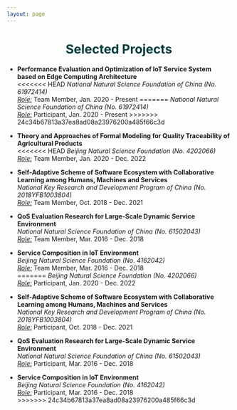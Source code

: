 ```yaml
---
layout: page
---
```


<h1 style="text-align: center;color: #003c3c;">Selected Projects</h1>

<ul>

<li><p>
<b>Performance Evaluation and Optimization of IoT Service System based on Edge Computing Architecture</b><br>
<<<<<<< HEAD
<i>National Natural Science Foundation of China (No. 61972414)</i><br><u><i>Role:</i></u> Team Member, Jan. 2020 - Present
=======
<i>National Natural Science Foundation of China (No. 61972414)</i><br><u><i>Role:</i></u> Participant, Jan. 2020 - Present
>>>>>>> 24c34b67813a37ea8ad08a23976200a485f66c3d
</p></li>

<li><p>
<b>Theory and Approaches of Formal Modeling for Quality Traceability of Agricultural Products</b><br>
<<<<<<< HEAD
<i>Beijing Natural Science Foundation (No. 4202066)</i><br><u><i>Role:</i></u> Team Member, Jan. 2020 - Dec. 2022
</p></li>

<li><p>
<b>Self-Adaptive Scheme of Software Ecosystem with Collaborative Learning among Humans, Machines and Services</b><br><i>National Key Research and Development Program of China (No. 2018YFB1003804)</i><br><u><i>Role:</i></u> Team Member, Oct. 2018 - Dec. 2021<br>
</p></li>

<li><p>
<b>QoS Evaluation Research for Large-Scale Dynamic Service Environment</b><br><i>National Natural Science Foundation of China (No. 61502043)</i><br><u><i>Role:</i></u> Team Member, Mar. 2016 - Dec. 2018<br>
</p></li>

<li><p>
<b>Service Composition in IoT Environment</b><br><i>Beijing Natural Science Foundation (No. 4162042)</i><br><u><i>Role:</i></u> Team Member, Mar. 2016 - Dec. 2018<br>
=======
<i>Beijing Natural Science Foundation (No. 4202066)</i><br><u><i>Role:</i></u> Participant, Jan. 2020 - Dec. 2022
</p></li>

<li><p>
<b>Self-Adaptive Scheme of Software Ecosystem with Collaborative Learning among Humans, Machines and Services</b><br><i>National Key Research and Development Program of China (No. 2018YFB1003804)</i><br><u><i>Role:</i></u> Participant, Oct. 2018 - Dec. 2021<br>
</p></li>

<li><p>
<b>QoS Evaluation Research for Large-Scale Dynamic Service Environment</b><br><i>National Natural Science Foundation of China (No. 61502043)</i><br><u><i>Role:</i></u> Participant, Mar. 2016 - Dec. 2018<br>
</p></li>

<li><p>
<b>Service Composition in IoT Environment</b><br><i>Beijing Natural Science Foundation (No. 4162042)</i><br><u><i>Role:</i></u> Participant, Mar. 2016 - Dec. 2018<br>
>>>>>>> 24c34b67813a37ea8ad08a23976200a485f66c3d
</p></li>

</ul>
  